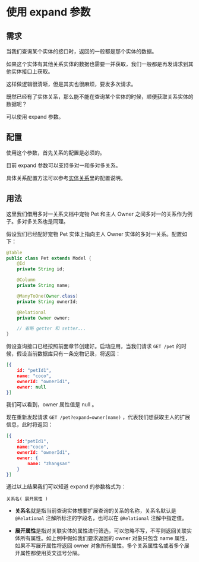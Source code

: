 # 使用 expand 参数

## 需求

当我们查询某个实体的接口时，返回的一般都是那个实体的数据。

如果这个实体有其他关系实体的数据也需要一并获取，我们一般都是再发请求到其他实体接口上获取。

这样做逻辑很清晰，但是其实也很麻烦，要发多次请求。

既然已经有了实体关系，那么能不能在查询某个实体的时候，顺便获取关系实体的数据呢？

可以使用 expand 参数。

## 配置

使用这个参数，首先关系的配置是必须的。

目前 expand 参数可以支持多对一和多对多关系。

具体关系配置方法可以参考[实体关系](/orm/entity/relation/README.md)里的配置说明。

## 用法

这里我们借用多对一关系文档中宠物 Pet 和主人 Owner 之间多对一的关系作为例子。多对多关系也是同理。

假设我们已经配好宠物 Pet 实体上指向主人 Owner 实体的多对一关系。配置如下：

```java
@Table
public class Pet extends Model {
    @Id
    private String id;

    @Column
    private String name;

    @ManyToOne(Owner.class)
    private String ownerId;

    @Relational
    private Owner owner;

    // 省略 getter 和 setter...
}
```

假设查询接口已经按照前面章节创建好。启动应用，当我们请求 `GET /pet` 的时候，假设当前数据库只有一条宠物记录，将返回：

```json
[{
    id: "petId1",
    name: "coco",
    ownerId: "ownerId1",
    owner: null
}]
```

我们可以看到，owner 属性值是 null 。

现在重新发起请求 `GET /pet?expand=owner(name)` ，代表我们想获取主人的扩展信息，此时将返回：

```json
[{
    id:"petId1",
    name:"coco",
    ownerId: "ownerId1",
    owner: {
        name: "zhangsan"
    }
}]
```

通过以上结果我们可以知道 expand 的参数格式为：

`关系名( 展开属性 )`

- **关系名**就是指当前查询实体想要扩展查询的关系的名称，关系名默认是 `@Relational` 注解所标注的字段名，也可以在 `@Relational` 注解中指定值。

- **展开属性**是指对关联实体的属性进行筛选，可以忽略不写，不写则返回关联实体所有属性。如上例中假如我们要求返回的 owner 对象只包含 name 属性，如果不写展开属性将返回 owner 对象所有属性。多个关系属性名或者多个展开属性都使用英文逗号分隔。
